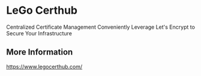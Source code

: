 # LeGo Certhub
Centralized Certificate Management
Conveniently Leverage Let&apos;s Encrypt to Secure Your Infrastructure

## More Information
https://www.legocerthub.com/
